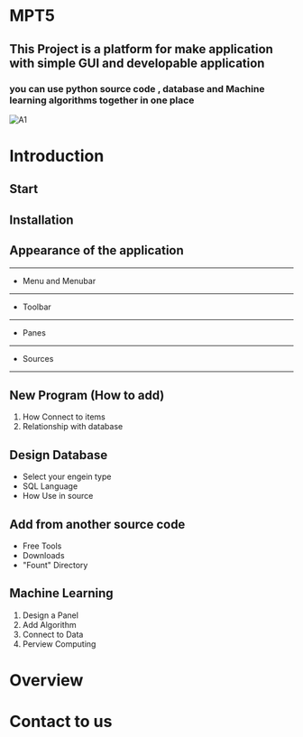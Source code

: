 # MPT5
## This Project is a platform for make application  with simple  GUI  and developable application 
### you can use python source code , database and Machine learning algorithms together in one place
![A1](https://user-images.githubusercontent.com/100749855/161618378-db666dd2-4052-4064-b163-58f4320e4be1.jpg)

Introduction
===========

Start
-----

Installation
------------

Appearance of the application
-----------------------------
---------------------
  * Menu and Menubar
---------------------
  
  * Toolbar
---------------------
  * Panes
---------------------
  
  * Sources
---------------------

New Program (How to add)
------------------------

 1. How Connect to items
 2. Relationship with database

Design Database
---------------

 * Select your engein type
 * SQL Language
 * How Use in source

Add from another source code
----------------------------

* Free Tools
* Downloads
* "Fount" Directory

Machine Learning
----------------

1. Design a Panel
2. Add Algorithm
3. Connect to Data
4. Perview Computing

Overview
========

Contact to us
==========


